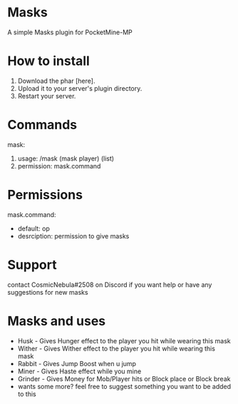 # Masks
A simple Masks plugin for PocketMine-MP

# How to install

1. Download the phar [here].
2. Upload it to your server's plugin directory.
3. Restart your server.

# Commands
mask: 
 1. usage: /mask (mask player) (list)
 2. permission: mask.command
  
# Permissions
mask.command:
 - default: op
 - desrciption: permission to give masks
  
# Support
contact CosmicNebula#2508 on Discord if you want help or have any suggestions for new masks

# Masks and uses
- Husk - Gives Hunger effect to the player you hit while wearing this mask 
- Wither - Gives Wither effect to the player you hit while wearing this mask
- Rabbit - Gives Jump Boost when u jump
- Miner - Gives Haste effect while you mine
- Grinder - Gives Money for Mob/Player hits or Block place or Block break
- wants some more? feel free to suggest something you want to be added to this
